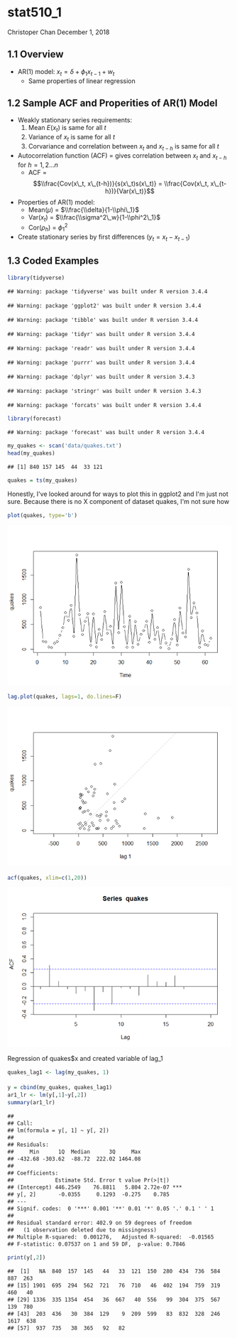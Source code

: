 stat510\_1
================
Christoper Chan
December 1, 2018

1.1 Overview
------------

-   AR(1) model: *x*<sub>*t*</sub> = *δ* + *ϕ*<sub>1</sub>*x*<sub>*t* − 1</sub> + *w*<sub>*t*</sub>
    -   Same properties of linear regression

1.2 Sample ACF and Properities of AR(1) Model
---------------------------------------------

-   Weakly stationary series requirements:
    1.  Mean *E*(*x*<sub>*t*</sub>) is same for all *t*
    2.  Variance of *x*<sub>*t*</sub> is same for all *t*
    3.  Corvariance and correlation between *x*<sub>*t*</sub> and *x*<sub>*t* − *h*</sub> is same for all *t*
-   Autocorrelation function (ACF) = gives correlation between *x*<sub>*t*</sub> and *x*<sub>*t* − *h*</sub> for *h* = 1, 2...*n*
    -   ACF =
        $$\\frac{Cov(x\_t, x\_{t-h})}{s(x\_t)s(x\_t)} = \\frac{Cov(x\_t, x\_{t-h})}{Var(x\_t)}$$
-   Properties of AR(1) model:
    -   Mean(*μ*) = $\\frac{\\delta}{1-\\phi\_1}$
    -   Var(*x*<sub>*t*</sub>) = $\\frac{\\sigma^2\_w}{1-\\phi^2\_1}$
    -   Cor(*ρ*<sub>*h*</sub>) = *ϕ*<sub>1</sub><sup>2</sup>
-   Create stationary series by first differences (*y*<sub>*t*</sub> = *x*<sub>*t*</sub> − *x*<sub>*t* − 1</sub>)

1.3 Coded Examples
------------------

``` r
library(tidyverse)
```

    ## Warning: package 'tidyverse' was built under R version 3.4.4

    ## Warning: package 'ggplot2' was built under R version 3.4.4

    ## Warning: package 'tibble' was built under R version 3.4.4

    ## Warning: package 'tidyr' was built under R version 3.4.4

    ## Warning: package 'readr' was built under R version 3.4.4

    ## Warning: package 'purrr' was built under R version 3.4.4

    ## Warning: package 'dplyr' was built under R version 3.4.3

    ## Warning: package 'stringr' was built under R version 3.4.3

    ## Warning: package 'forcats' was built under R version 3.4.4

``` r
library(forecast)
```

    ## Warning: package 'forecast' was built under R version 3.4.4

``` r
my_quakes <- scan('data/quakes.txt')
head(my_quakes)
```

    ## [1] 840 157 145  44  33 121

``` r
quakes = ts(my_quakes)
```

Honestly, I've looked around for ways to plot this in ggplot2 and I'm just not sure. Because there is no X component of dataset quakes, I'm not sure how

``` r
plot(quakes, type='b')
```

![](stat510_1_files/figure-markdown_github/unnamed-chunk-3-1.png)

``` r
lag.plot(quakes, lags=1, do.lines=F)
```

![](stat510_1_files/figure-markdown_github/unnamed-chunk-4-1.png)

``` r
acf(quakes, xlim=c(1,20))
```

![](stat510_1_files/figure-markdown_github/unnamed-chunk-5-1.png)

Regression of quakes$x and created variable of lag\_1

``` r
quakes_lag1 <- lag(my_quakes, 1)

y = cbind(my_quakes, quakes_lag1)
ar1_lr <- lm(y[,1]~y[,2])
summary(ar1_lr)
```

    ## 
    ## Call:
    ## lm(formula = y[, 1] ~ y[, 2])
    ## 
    ## Residuals:
    ##     Min      1Q  Median      3Q     Max 
    ## -432.68 -303.62  -88.72  222.02 1464.08 
    ## 
    ## Coefficients:
    ##             Estimate Std. Error t value Pr(>|t|)    
    ## (Intercept) 446.2549    76.8811   5.804 2.72e-07 ***
    ## y[, 2]       -0.0355     0.1293  -0.275    0.785    
    ## ---
    ## Signif. codes:  0 '***' 0.001 '**' 0.01 '*' 0.05 '.' 0.1 ' ' 1
    ## 
    ## Residual standard error: 402.9 on 59 degrees of freedom
    ##   (1 observation deleted due to missingness)
    ## Multiple R-squared:  0.001276,   Adjusted R-squared:  -0.01565 
    ## F-statistic: 0.07537 on 1 and 59 DF,  p-value: 0.7846

``` r
print(y[,2])
```

    ##  [1]   NA  840  157  145   44   33  121  150  280  434  736  584  887  263
    ## [15] 1901  695  294  562  721   76  710   46  402  194  759  319  460   40
    ## [29] 1336  335 1354  454   36  667   40  556   99  304  375  567  139  780
    ## [43]  203  436   30  384  129    9  209  599   83  832  328  246 1617  638
    ## [57]  937  735   38  365   92   82
